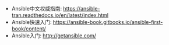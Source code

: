 - Ansible中文权威指南: https://ansible-tran.readthedocs.io/en/latest/index.html
- Ansible快速入门: https://ansible-book.gitbooks.io/ansible-first-book/content/
- Ansible入门: http://getansible.com/